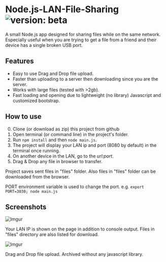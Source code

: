 # Node.js-LAN-File-Sharing ![version: beta](https://img.shields.io/badge/version-beta-orange)
A small Node.js app designed for sharing files while on the same network. Especially useful when you are trying to get a file from a friend and their device has a single broken USB port.

## Features
- Easy to use Drag and Drop file upload.
- Faster than uploading to a server then downloading since you are the server.
- Works with large files (tested with >2gb).
- Fast loading and opening due to lightweight (no library) Javascript and customized bootstrap.

## How to use
0. Clone (or download as zip) this project from github
0. Open terminal (or command line) in the project's folder.
0. Run ```npm install``` and then ```node main.js```.
0. The project will display your LAN ip and port (8080 by default) in the terminal once running.
0. On another device in the LAN, go to the *url:port*.
0. Drag & Drop any file in browser to transfer.

Project saves sent files in "files" folder. Also files in "files" folder can be downloaded from the browser.

PORT environment variable is used to change the port. e.g. ```export PORT=3030; node main.js```

## Screenshots

![Imgur](http://i.imgur.com/fxuSrmE.png)

Your LAN IP is shown on the page in addition to console output. Files in "files" directory are also listed for download.  

![Imgur](http://i.imgur.com/U4IFJsj.png)

Drag and Drop file upload. Archived without any javascript library.

